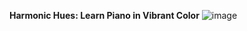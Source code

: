 **Harmonic Hues: Learn Piano in Vibrant Color**
![image](https://github.com/harshithaendreddy/Harmonic-Hues/assets/143935928/5350fb59-f7c1-4189-a201-ca5c38361ca8)
